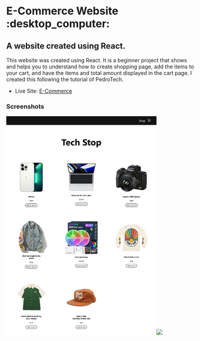 <h1>E-Commerce Website :desktop_computer:</h1>

<h2>A website created using React.</h2>

<p>This website was created using React. It is a beginner project that shows and helps you to understand how to create shopping page, add the items to your cart, and have the items and total amount displayed in the cart page. I created this following the tutorial of PedroTech.</p>

- Live Site: [E-Commerce](https://ecommerce-beginner-project.netlify.app/cart)

### Screenshots

<img src="/screenshots/screenshot.png" width="400"><img src="/screenshots/screenshot2" width="400">

